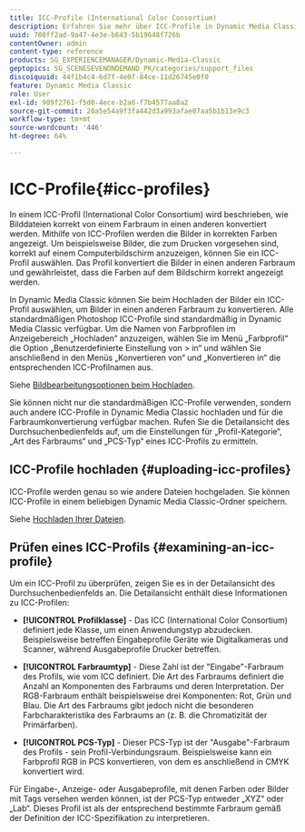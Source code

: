```yaml
---
title: ICC-Profile (International Color Consortium)
description: Erfahren Sie mehr über ICC-Profile in Dynamic Media Classic.
uuid: 708ff2ad-9a47-4e3e-b643-5b19648f726b
contentOwner: admin
content-type: reference
products: SG_EXPERIENCEMANAGER/Dynamic-Media-Classic
geptopics: SG_SCENESEVENONDEMAND_PK/categories/support_files
discoiquuid: 44f1b4c4-6d7f-4e0f-84ce-11d26745e0f0
feature: Dynamic Media Classic
role: User
exl-id: 989f2761-f5d0-4ece-b2a6-f7b4577aa8a2
source-git-commit: 20a5e54a9f3fa442d3a993afae07aa5b1b13e9c3
workflow-type: tm+mt
source-wordcount: '446'
ht-degree: 64%

---
```


# ICC-Profile{#icc-profiles}

In einem ICC-Profil (International Color Consortium) wird beschrieben, wie Bilddateien korrekt von einem Farbraum in einen anderen konvertiert werden. Mithilfe von ICC-Profilen werden die Bilder in korrekten Farben angezeigt. Um beispielsweise Bilder, die zum Drucken vorgesehen sind, korrekt auf einem Computerbildschirm anzuzeigen, können Sie ein ICC-Profil auswählen. Das Profil konvertiert die Bilder in einen anderen Farbraum und gewährleistet, dass die Farben auf dem Bildschirm korrekt angezeigt werden.

In Dynamic Media Classic können Sie beim Hochladen der Bilder ein ICC-Profil auswählen, um Bilder in einen anderen Farbraum zu konvertieren. Alle standardmäßigen Photoshop ICC-Profile sind standardmäßig in Dynamic Media Classic verfügbar. Um die Namen von Farbprofilen im Anzeigebereich „Hochladen“ anzuzeigen, wählen Sie im Menü „Farbprofil“ die Option „Benutzerdefinierte Einstellung von > in“ und wählen Sie anschließend in den Menüs „Konvertieren von“ und „Konvertieren in“ die entsprechenden ICC-Profilnamen aus.

Siehe [Bildbearbeitungsoptionen beim Hochladen](image-editing-options-upload.md#image-editing-options-at-upload).

Sie können nicht nur die standardmäßigen ICC-Profile verwenden, sondern auch andere ICC-Profile in Dynamic Media Classic hochladen und für die Farbraumkonvertierung verfügbar machen. Rufen Sie die Detailansicht des Durchsuchenbedienfelds auf, um die Einstellungen für „Profil-Kategorie“, „Art des Farbraums“ und „PCS-Typ“ eines ICC-Profils zu ermitteln.

## ICC-Profile hochladen {#uploading-icc-profiles}

ICC-Profile werden genau so wie andere Dateien hochgeladen. Sie können ICC-Profile in einem beliebigen Dynamic Media Classic-Ordner speichern.

Siehe [Hochladen Ihrer Dateien](uploading-files.md#uploading_your_files).

## Prüfen eines ICC-Profils {#examining-an-icc-profile}

Um ein ICC-Profil zu überprüfen, zeigen Sie es in der Detailansicht des Durchsuchenbedienfelds an. Die Detailansicht enthält diese Informationen zu ICC-Profilen:

* **[!UICONTROL Profilklasse]**  - Das ICC (International Color Consortium) definiert jede Klasse, um einen Anwendungstyp abzudecken. Beispielsweise betreffen Eingabeprofile Geräte wie Digitalkameras und Scanner, während Ausgabeprofile Drucker betreffen.

* **[!UICONTROL Farbraumtyp]**  - Diese Zahl ist der &quot;Eingabe&quot;-Farbraum des Profils, wie vom ICC definiert. Die Art des Farbraums definiert die Anzahl an Komponenten des Farbraums und deren Interpretation. Der RGB-Farbraum enthält beispielsweise drei Komponenten: Rot, Grün und Blau. Die Art des Farbraums gibt jedoch nicht die besonderen Farbcharakteristika des Farbraums an (z. B. die Chromatizität der Primärfarben).

* **[!UICONTROL PCS-Typ]**  - Dieser PCS-Typ ist der &quot;Ausgabe&quot;-Farbraum des Profils - sein Profil-Verbindungsraum. Beispielsweise kann ein Farbprofil RGB in PCS konvertieren, von dem es anschließend in CMYK konvertiert wird.

Für Eingabe-, Anzeige- oder Ausgabeprofile, mit denen Farben oder Bilder mit Tags versehen werden können, ist der PCS-Typ entweder „XYZ“ oder „Lab“. Dieses Profil ist als der entsprechend bestimmte Farbraum gemäß der Definition der ICC-Spezifikation zu interpretieren.
